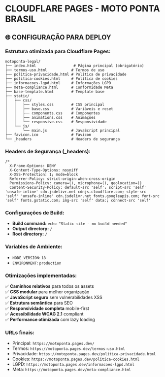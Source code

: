 # CLOUDFLARE PAGES - MOTO PONTA BRASIL

## 🌐 **CONFIGURAÇÃO PARA DEPLOY**

### **Estrutura otimizada para Cloudflare Pages:**

```
motoponta-legal/
├── index.html                 # Página principal (obrigatório)
├── termos-uso.html           # Termos de uso
├── politica-privacidade.html # Política de privacidade  
├── politica-cookies.html     # Política de cookies
├── informacoes-lgpd.html     # Informações LGPD
├── meta-compliance.html      # Conformidade Meta
├── base-template.html        # Template base
├── static/
│   ├── css/
│   │   ├── styles.css        # CSS principal
│   │   ├── base.css          # Variáveis e reset
│   │   ├── components.css    # Componentes
│   │   ├── animations.css    # Animações
│   │   └── responsive.css    # Responsividade
│   └── js/
│       └── main.js           # JavaScript principal
├── favicon.ico               # Favicon
└── _headers                  # Headers de segurança
```

### **Headers de Segurança (_headers):**

```
/*
  X-Frame-Options: DENY
  X-Content-Type-Options: nosniff
  X-XSS-Protection: 1; mode=block
  Referrer-Policy: strict-origin-when-cross-origin
  Permissions-Policy: camera=(), microphone=(), geolocation=()
  Content-Security-Policy: default-src 'self'; script-src 'self' 'unsafe-inline' cdn.jsdelivr.net cdnjs.cloudflare.com; style-src 'self' 'unsafe-inline' cdn.jsdelivr.net fonts.googleapis.com; font-src 'self' fonts.gstatic.com; img-src 'self' data:; connect-src 'self'
```

### **Configurações de Build:**

- **Build command:** `echo "Static site - no build needed"`
- **Output directory:** `/`
- **Root directory:** `/`

### **Variables de Ambiente:**

- `NODE_VERSION`: `18`
- `ENVIRONMENT`: `production`

### **Otimizações implementadas:**

✅ **Caminhos relativos** para todos os assets  
✅ **CSS modular** para melhor organização  
✅ **JavaScript seguro** sem vulnerabilidades XSS  
✅ **Estrutura semântica** para SEO  
✅ **Responsividade completa** mobile-first  
✅ **Acessibilidade WCAG 2.1** compliant  
✅ **Performance otimizada** com lazy loading  

### **URLs finais:**

- Principal: `https://motoponta.pages.dev/`
- Termos: `https://motoponta.pages.dev/termos-uso.html`
- Privacidade: `https://motoponta.pages.dev/politica-privacidade.html`
- Cookies: `https://motoponta.pages.dev/politica-cookies.html`
- LGPD: `https://motoponta.pages.dev/informacoes-lgpd.html`
- Meta: `https://motoponta.pages.dev/meta-compliance.html`
